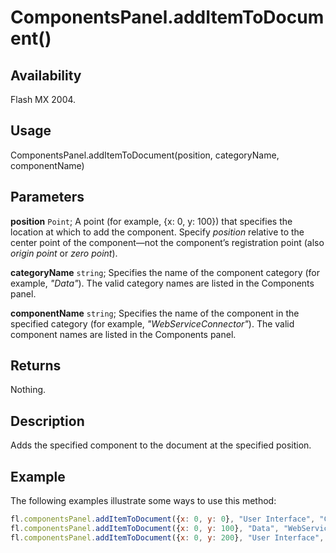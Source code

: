 # ComponentsPanel.addItemToDocument()

## Availability

Flash MX 2004.

## Usage

ComponentsPanel.addItemToDocument(position, categoryName, componentName)

## Parameters

**position** `Point`; A point (for example, {x: 0, y: 100}) that specifies the location at which to add the component. Specify *position* relative to the center point of the component—not the component’s registration point (also *origin point* or *zero point*).

**categoryName** `string`; Specifies the name of the component category (for example, *"Data"*). The valid category names are listed in the Components panel.

**componentName** `string`; Specifies the name of the component in the specified category (for example, *"WebServiceConnector"*). The valid component names are listed in the Components panel.

## Returns

Nothing.

## Description

Adds the specified component to the document at the specified position.

## Example

The following examples illustrate some ways to use this method:

```javascript
fl.componentsPanel.addItemToDocument({x: 0, y: 0}, "User Interface", "CheckBox");
fl.componentsPanel.addItemToDocument({x: 0, y: 100}, "Data", "WebServiceConnector");
fl.componentsPanel.addItemToDocument({x: 0, y: 200}, "User Interface", "Button");
```
